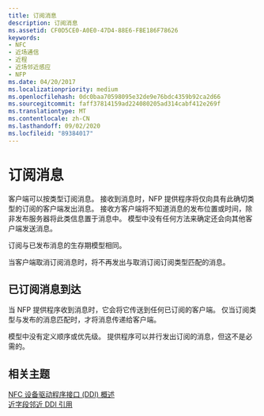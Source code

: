 ```yaml
---
title: 订阅消息
description: 订阅消息
ms.assetid: CF0D5CE0-A0E0-47D4-88E6-FBE186F78626
keywords:
- NFC
- 近场通信
- 近程
- 近场邻近感应
- NFP
ms.date: 04/20/2017
ms.localizationpriority: medium
ms.openlocfilehash: 0dc0baa70598095e32de9e76bdc4359b92ca2d66
ms.sourcegitcommit: faff37814159ad224080205ad314cabf412e269f
ms.translationtype: MT
ms.contentlocale: zh-CN
ms.lasthandoff: 09/02/2020
ms.locfileid: "89384017"
---
```

# <a name="subscribing-for-messages"></a>订阅消息


客户端可以按类型订阅消息。 接收到消息时，NFP 提供程序将仅向具有此确切类型的订阅的客户端发出消息。 接收方客户端将不知道消息的发布位置或时间，除非发布服务器将此类信息置于消息中。 模型中没有任何方法来确定还会向其他客户端发送消息。

订阅与已发布消息的生存期模型相同。

当客户端取消订阅消息时，将不再发出与取消订阅订阅类型匹配的消息。

## <a name="subscribed-message-arrival"></a>已订阅消息到达


当 NFP 提供程序收到消息时，它会将它传送到任何已订阅的客户端。 仅当订阅类型与发布的消息匹配时，才将消息传递给客户端。

模型中没有定义顺序或优先级。 提供程序可以并行发出订阅的消息，但这不是必需的。

 

 
## <a name="related-topics"></a>相关主题
[NFC 设备驱动程序接口 (DDI) 概述](/windows-hardware/drivers/ddi/index)  
[近字段邻近 DDI 引用](/windows-hardware/drivers/ddi/index)